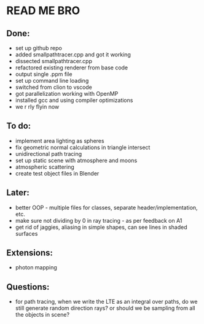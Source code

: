 # READ ME BRO

## Done:
* set up github repo
* added smallpathtracer.cpp and got it working
* dissected smallpathtracer.cpp
* refactored existing renderer from base code
* output single .ppm file
* set up command line loading
* switched from clion to vscode
* got parallelization working with OpenMP
* installed gcc and using compiler optimizations
* we r rly flyin now

## To do:
* implement area lighting as spheres
* fix geometric normal calculations in triangle intersect
* unidirectional path tracing
* set up static scene with atmosphere and moons
* atmospheric scattering
* create test object files in Blender

## Later:
* better OOP - multiple files for classes, separate header/implementation, etc.
* make sure not dividing by 0 in ray tracing - as per feedback on A1
* get rid of jaggies, aliasing in simple shapes, can see lines in shaded surfaces

## Extensions:
* photon mapping



## Questions:
* for path tracing, when we write the LTE as an integral over paths, do we still generate random direction rays? or should we be sampling from all the objects in scene?